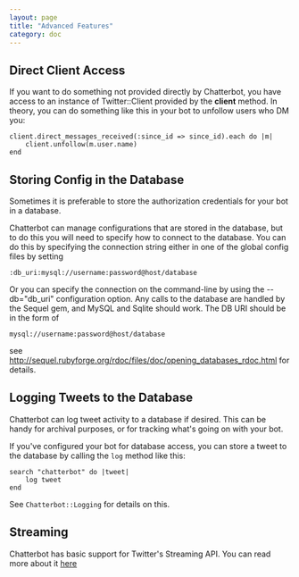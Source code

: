 ```yaml
---
layout: page
title: "Advanced Features"
category: doc
---
```


Direct Client Access
--------------------

If you want to do something not provided directly by Chatterbot, you
have access to an instance of Twitter::Client provided by the
**client** method. In theory, you can do something like this in your
bot to unfollow users who DM you:

    client.direct_messages_received(:since_id => since_id).each do |m|
        client.unfollow(m.user.name)
    end

Storing Config in the Database
------------------------------
Sometimes it is preferable to store the authorization credentials for
your bot in a database.

Chatterbot can manage configurations that are stored in the database,
but to do this you will need to specify how to connect to the
database. You can do this by specifying the connection string
either in one of the global config files by setting

```
:db_uri:mysql://username:password@host/database
```

Or you can specify the connection on the command-line by using the
--db="db_uri" configuration option. Any calls to the database are
handled by the Sequel gem, and MySQL and Sqlite should work. The DB
URI should be in the form of

    mysql://username:password@host/database

see http://sequel.rubyforge.org/rdoc/files/doc/opening_databases_rdoc.html
for details.


Logging Tweets to the Database
------------------------------

Chatterbot can log tweet activity to a database if desired. This can
be handy for archival purposes, or for tracking what's going on with
your bot.

If you've configured your bot for database access, you can store a
tweet to the database by calling the `log` method like this:

```
search "chatterbot" do |tweet|
    log tweet
end
```

See `Chatterbot::Logging` for details on this.


Streaming
---------

Chatterbot has basic support for Twitter's Streaming API. You can read
more about it [here](streaming.html)
